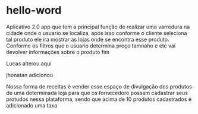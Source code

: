 # hello-word
Aplicativo 2.0
app que tem a principal função de realizar uma varredura na cidade onde o usuario se localiza, após isso conforme o cliente seleciona tal produto ele ira mostrar as lojas onde se encontra esse produto. Conforme os filtros que o usuario determina preço tamnaho e etc vai devolver informações sobre o produto
fim


Lucas alterou aqui


jhonatan adicionou 


Nossa forma de receitas é vender esse espaço de divulgação dos produtos de uma determinada loja para que os fornecedore possam cadastrar seus protudos nessa plataforma, sendo que acima de 10 produtos cadastrados é adicionado uma taxa 
